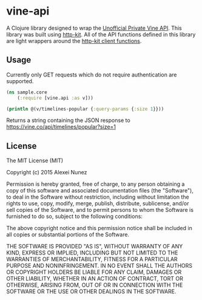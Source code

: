 # vine-api

A Clojure library designed to wrap the [Unofficial Private Vine API](https://github.com/VineAPI/VineAPI/blob/master/endpoints.md). This library was built using [http-kit](https://github.com/http-kit/http-kit). All of the API functions defined in this library are light wrappers around the [http-kit client functions](http://www.http-kit.org/client.html).

## Usage

Currently only GET requests which do not require authentication are supported.

``` clojure
(ns sample.core
    (:require [vine.api :as v]))

(println @(v/timelines-popular {:query-params {:size 1}}))
```

Returns a string containing the JSON response to https://vine.co/api/timelines/popular?size=1

## License

The MIT License (MIT)

Copyright (c) 2015 Alexei Nunez

Permission is hereby granted, free of charge, to any person obtaining a copy
of this software and associated documentation files (the "Software"), to deal
in the Software without restriction, including without limitation the rights
to use, copy, modify, merge, publish, distribute, sublicense, and/or sell
copies of the Software, and to permit persons to whom the Software is
furnished to do so, subject to the following conditions:

The above copyright notice and this permission notice shall be included in
all copies or substantial portions of the Software.

THE SOFTWARE IS PROVIDED "AS IS", WITHOUT WARRANTY OF ANY KIND, EXPRESS OR
IMPLIED, INCLUDING BUT NOT LIMITED TO THE WARRANTIES OF MERCHANTABILITY,
FITNESS FOR A PARTICULAR PURPOSE AND NONINFRINGEMENT. IN NO EVENT SHALL THE
AUTHORS OR COPYRIGHT HOLDERS BE LIABLE FOR ANY CLAIM, DAMAGES OR OTHER
LIABILITY, WHETHER IN AN ACTION OF CONTRACT, TORT OR OTHERWISE, ARISING FROM,
OUT OF OR IN CONNECTION WITH THE SOFTWARE OR THE USE OR OTHER DEALINGS IN
THE SOFTWARE.
